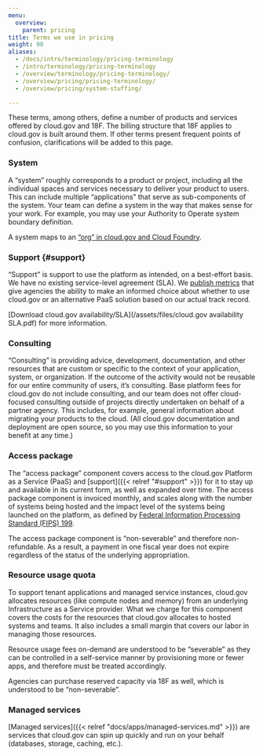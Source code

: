```yaml
---
menu:
  overview:
    parent: pricing
title: Terms we use in pricing
weight: 90
aliases:
  - /docs/intro/terminology/pricing-terminology
  - /intro/terminology/pricing-terminology
  - /overview/terminology/pricing-terminology/
  - /overview/pricing/pricing-terminology/
  - /overview/pricing/system-stuffing/

---
```


These terms, among others, define a number of products and services offered by cloud.gov and 18F. The billing structure that 18F applies to cloud.gov is built around them. If other terms present frequent points of confusion, clarifications will be added to this page.

### System

A “system” roughly corresponds to a product or project, including all the individual spaces and services necessary to deliver your product to users. This can include multiple “applications” that serve as sub-components of the system. Your team can define a system in the way that makes sense for your work. For example, you may use your Authority to Operate system boundary definition.

A system maps to an [“org” in cloud.gov and Cloud Foundry](http://docs.cloudfoundry.org/concepts/roles.html#orgs).

### Support {#support}

“Support” is support to use the platform as intended, on a best-effort basis. We have no existing service-level agreement (SLA). We [publish metrics](https://cloudgov.statuspage.io/) that give agencies the ability to make an informed choice about whether to use cloud.gov or an alternative PaaS solution based on our actual track record.

[Download cloud.gov availability/SLA](/assets/files/cloud.gov availability SLA.pdf) for more information.

<!-- cloud.gov availability/SLA [one-sheet] source file: https://docs.google.com/document/d/1YbYWlwSvrfXlvxBY-IxsGPdR_17u0_2vLzaBZn181t8/edit#  -->




### Consulting

“Consulting” is providing advice, development, documentation, and other resources that are custom or specific to the context of your application, system, or organization. If the outcome of the activity would not be reusable for our entire community of users, it’s consulting. Base platform fees for cloud.gov do not include consulting, and our team does not offer cloud-focused consulting outside of projects directly undertaken on behalf of a partner agency. This includes, for example, general information about migrating your products to the cloud. (All cloud.gov documentation and deployment are open source, so you may use this information to your benefit at any time.)

### Access package

The “access package” component covers access to the cloud.gov Platform as a Service (PaaS) and [support]({{< relref "#support" >}}) for it to stay up and available in its current form, as well as expanded over time. The access package component is invoiced monthly, and scales along with the number of systems being hosted and the impact level of the systems being launched on the platform, as defined by [Federal Information Processing Standard (FIPS) 199](http://nvlpubs.nist.gov/nistpubs/FIPS/NIST.FIPS.199.pdf).

The access package component is “non-severable” and therefore non-refundable. As a result, a payment in one fiscal year does not expire regardless of the status of the underlying appropriation.

### Resource usage quota

To support tenant applications and managed service instances, cloud.gov allocates resources (like compute nodes and memory) from an underlying Infrastructure as a Service provider. What we charge for this component covers the costs for the resources that cloud.gov allocates to hosted systems and teams. It also includes a small margin that covers our labor in managing those resources.

Resource usage fees on-demand are understood to be “severable” as they can be controlled in a self-service manner by provisioning more or fewer apps, and therefore must be treated accordingly.

Agencies can purchase reserved capacity via 18F as well, which is understood to be “non-severable”.

### Managed services

[Managed services]({{< relref "docs/apps/managed-services.md" >}}) are services that cloud.gov can spin up quickly and run on your behalf (databases, storage, caching, etc.).
